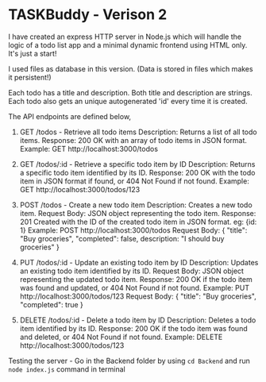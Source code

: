 # TASKBuddy - Verison 2

I have created an express HTTP server in Node.js which will handle the logic of a todo list app and a minimal dynamic frontend using HTML only. It's just a start!

I used files as database in this version. (Data is stored in files which makes it persistent!)

Each todo has a title and description. Both title and description are strings.
Each todo also gets an unique autogenerated 'id' every time it is created.

The API endpoints are defined below,

1. GET /todos - Retrieve all todo items
   Description: Returns a list of all todo items.
   Response: 200 OK with an array of todo items in JSON format.
   Example: GET http://localhost:3000/todos

2. GET /todos/:id - Retrieve a specific todo item by ID
   Description: Returns a specific todo item identified by its ID.
   Response: 200 OK with the todo item in JSON format if found, or 404 Not Found if not found.
   Example: GET http://localhost:3000/todos/123

3. POST /todos - Create a new todo item
   Description: Creates a new todo item.
   Request Body: JSON object representing the todo item.
   Response: 201 Created with the ID of the created todo item in JSON format. eg: {id: 1}
   Example: POST http://localhost:3000/todos
   Request Body: { "title": "Buy groceries", "completed": false, description: "I should buy groceries" }

4. PUT /todos/:id - Update an existing todo item by ID
   Description: Updates an existing todo item identified by its ID.
   Request Body: JSON object representing the updated todo item.
   Response: 200 OK if the todo item was found and updated, or 404 Not Found if not found.
   Example: PUT http://localhost:3000/todos/123
   Request Body: { "title": "Buy groceries", "completed": true }

5. DELETE /todos/:id - Delete a todo item by ID
   Description: Deletes a todo item identified by its ID.
   Response: 200 OK if the todo item was found and deleted, or 404 Not Found if not found.
   Example: DELETE http://localhost:3000/todos/123


Testing the server - Go in the Backend folder by using `cd Backend` and run `node index.js` command in terminal
